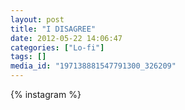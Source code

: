 ```yaml
---
layout: post
title: "I DISAGREE"
date: 2012-05-22 14:06:47
categories: ["Lo-fi"]
tags: []
media_id: "197138881547791300_326209"
---
```


{% instagram %}
